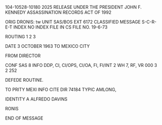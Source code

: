104-10528-10180 2025 RELEASE UNDER THE PRESIDENT JOHN F. KENNEDY ASSASSINATION RECORDS ACT OF 1992

ORIG DRONIS: tw
UNIT SAS/BOS
EXT 6172
CLASSIFIED MESSAGE
S-C-R-E-T
INDEX
NO INDEX
FILE IN CS FILE NO. 19-6-73

ROUTING
1
2
3

DATE 3 OCTOBER 1963
TO MEXICO CITY

FROM DIRECTOR

CONF SAS 8
INFO DDP, CI, CI/OPS, CI/OA, FI, FI/INT 2 WH 7, RF, VR
000 3 2 252

DEFEDE
ROUTINE.

TO PRITY MEXI INFO CITE DIR 74184
TYPIC AMLONG,

IDENTITY A ALFREDO DAVINS

RONIS

END OF MESSAGE
